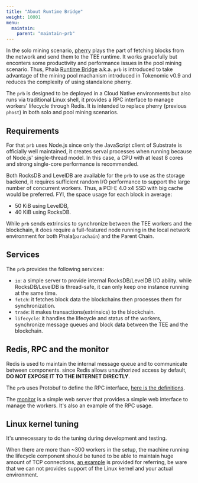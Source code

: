 ```yaml
---
title: "About Runtime Bridge"
weight: 10001
menu:
  maintain:
    parent: "maintain-prb"
---
```


In the solo mining scenario, [pherry](https://github.com/Phala-Network/phala-blockchain/tree/master/standalone/pherry) plays the part of fetching blocks from the network and send them to the TEE runtime. It works gracefully but enconters some productivity and performance issues in the pool mining scenario. Thus, Phala [Runtime Bridge](https://github.com/Phala-Network/runtime-bridge) a.k.a. `prb` is introduced to take advantage of the mining pool machanism introduced in Tokenomic v0.9 and reduces the complexity of using standalone pherry.

The `prb` is designed to be deployed in a Cloud Native environments but also runs via traditional Linux shell, it provides a RPC interface to manage workers' lifecycle through Redis. It is intended to replace pherry (previous `phost`) in both solo and pool mining scenarios.

## Requirements

For that `prb` uses Node.js since only the JavaScript client of Substrate is officially well maintained, it creates serval processes when running because of Node.js' single-thread model. In this case, a CPU with at least 8 cores and strong single-core performance is recommended.

Both RocksDB and LevelDB are available for the `prb` to use as the storage backend, it requires sufficient random I/O performance to support the large number of concurrent workers. Thus, a PCI-E 4.0 x4 SSD with big cache would be preferred. FYI, the space usage for each block in average:

- 50 KiB using LevelDB,
- 40 KiB using RocksDB.

While `prb` sends extrinsics to synchronize between the TEE workers and the blockchain, it does require a full-featured node running in the local network environment for both Phala(`parachain`) and the Parent Chain.

## Services

The `prb` provides the following services:

- `io`: a simple server to provide internal RocksDB/LevelDB I/O ability. while RocksDB/LevelDB is thread-safe, it can only keep one instance running at the same time.
- `fetch`: it fetches block data the blockchains then processes them for synchronization.
- `trade`: it makes transactions(extrinsics) to the blockchain.
- `lifecycle`: it handles the lifecycle and status of the workers, synchronize message queues and block data between the TEE and the blockchain.

## Redis, RPC and the monitor

Redis is used to maintain the internal message queue and to communicate between components. since Redis allows unauthorized access by default, **DO NOT EXPOSE IT TO THE INTERNET DIRECTLY**.

The `prb` uses Protobuf to define the RPC interface, [here is the definitions](https://github.com/Phala-Network/runtime-bridge-proto/blob/main/message.proto).

The [monitor](https://github.com/Phala-Network/runtime-bridge-monitor) is a simple web server that provides a simple web interface to manage the workers. It's also an example of the RPC usage.

## Linux kernel tuning

It's unnecessary to do the tuning during development and testing.

When there are more than ~300 workers in the setup, the machine running the lifecycle component should be tuned to be able to maintain huge amount of TCP connections, [an example](https://github.com/Phala-Network/runtime-bridge/tree/master/system/bridge) is provided for referring, be ware that we can not provides support of the Linux kernel and your actual environment.
